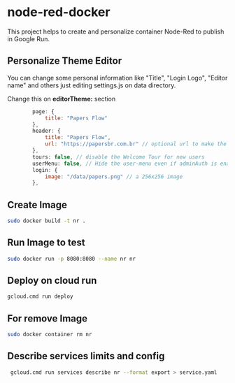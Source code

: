 # node-red-docker
This project helps to create and personalize container Node-Red to publish in Google Run.

## Personalize Theme Editor

You can change some personal information like "Title", "Login Logo", "Editor name" and others just editing settings.js on data directory.

Change this on **editorTheme:** section

```js
        page: {
            title: "Papers Flow"
        },
        header: {
            title: "Papers Flow",
            url: "https://papersbr.com.br" // optional url to make the header text/image a link to this url
        },
        tours: false, // disable the Welcome Tour for new users
        userMenu: false, // Hide the user-menu even if adminAuth is enabled
        login: {
            image: "/data/papers.png" // a 256x256 image
        },
```

## Create Image
```sh
sudo docker build -t nr .
```
## Run Image to test
```sh
sudo docker run -p 8080:8080 --name nr nr
```

## Deploy on cloud run

```sh
gcloud.cmd run deploy
```

## For remove Image
```sh
sudo docker container rm nr
```

## Describe services limits and config
```sh
 gcloud.cmd run services describe nr --format export > service.yaml
```